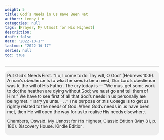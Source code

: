 ```yaml
---
weight: 5
title: God’s Needs in Us Have Been Met
authors: Lenny Lin
categories: null
tags: [Prayer, My Utmost for His Highest]
description: 
draft: false
date: "2022-10-17"
lastmod: "2022-10-17"
series: null
toc: true
---
```


<!--more-->
---


<div class = "quote">
Put God’s Needs First. “Lo, I come to do Thy will, O God” (Hebrews 10:9). A man’s obedience is to what he sees to be a need; Our Lord’s obedience was to the will of His Father. The cry today is — “We must get some work to do; the heathen are dying without God; we must go and tell them of Him.” We have to see first of all that God’s needs in us personally are being met. “Tarry ye until. . . .” The purpose of this College is to get us rightly related to the needs of God. When God’s needs in us have been met, then He will open the way for us to realise His needs elsewhere.  

Chambers, Oswald. My Utmost for His Highest, Classic Edition (May 31, p. 180). Discovery House. Kindle Edition. 
</div>


<style type = "text/css">
/* quoting with background */
.quote {
  margin: 0;
  background: #eee;
  padding: 0.5em;
  border-radius: 1em;
}
.quote figcaption,
.quote blockquote {
  margin: 1em;
}
/* the end */

</style>
